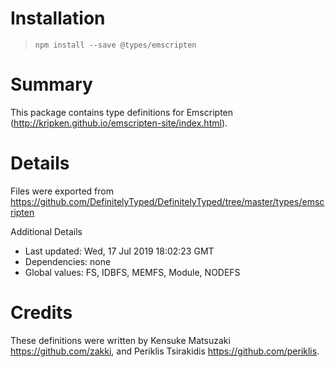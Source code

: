 # Installation
> `npm install --save @types/emscripten`

# Summary
This package contains type definitions for Emscripten (http://kripken.github.io/emscripten-site/index.html).

# Details
Files were exported from https://github.com/DefinitelyTyped/DefinitelyTyped/tree/master/types/emscripten

Additional Details
 * Last updated: Wed, 17 Jul 2019 18:02:23 GMT
 * Dependencies: none
 * Global values: FS, IDBFS, MEMFS, Module, NODEFS

# Credits
These definitions were written by Kensuke Matsuzaki <https://github.com/zakki>, and Periklis Tsirakidis <https://github.com/periklis>.
